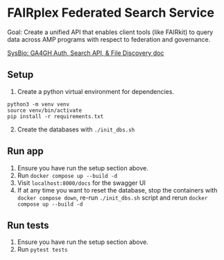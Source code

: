 # FAIRplex Federated Search Service

Goal: Create a unified API that enables client tools (like FAIRkit) to query data across AMP programs with respect to federation and governance.

[SysBio: GA4GH Auth, Search API, & File Discovery doc](https://docs.google.com/document/d/1Im4XDBghVmgdPPercQi4Vg1aODB6kbfam1h10zqTHIM/edit?tab=t.0#heading=h.d5wb9roh9o17)

## Setup
1. Create a python virtual environment for dependencies.
```
python3 -m venv venv
source venv/bin/activate
pip install -r requirements.txt
```
2. Create the databases with `./init_dbs.sh`

## Run app
1. Ensure you have run the setup section above.
2. Run `docker compose up --build -d`
3. Visit `localhost:8000/docs` for the swagger UI
4. If at any time you want to reset the database, stop the containers with `docker compose down`, re-run `./init_dbs.sh` script and rerun `docker compose up --build -d`

## Run tests
1. Ensure you have run the setup section above.
2. Run `pytest tests`
